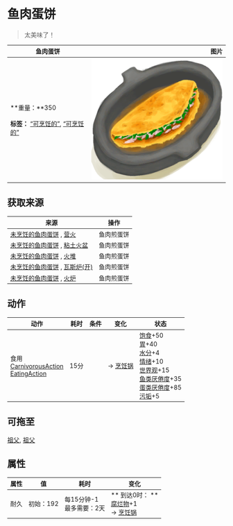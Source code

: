 # 鱼肉蛋饼  
> 太美味了！  
  
  鱼肉蛋饼  |   图片   
 ----  |  ----:   
 **重量：**350<br><br>**标签：**	[“可烹饪的”](tag_Cookable.md), [“可烹饪的”](tag_MealCookingpot.md)  |  ![](Sprite/FishOmelette.png)   
  
## 获取来源  
来源  |  操作  
----  |  ----  
[未烹饪的鱼肉蛋饼](FishOmeletteUncooked.md) , [营火](Campfire.md)  |  鱼肉煎蛋饼  
[未烹饪的鱼肉蛋饼](FishOmeletteUncooked.md) , [粘土火盆](ClayFirePit.md)  |  鱼肉煎蛋饼  
[未烹饪的鱼肉蛋饼](FishOmeletteUncooked.md) , [火堆](Fire.md)  |  鱼肉煎蛋饼  
[未烹饪的鱼肉蛋饼](FishOmeletteUncooked.md) , [瓦斯炉(开)](GasCookerOn.md)  |  鱼肉煎蛋饼  
[未烹饪的鱼肉蛋饼](FishOmeletteUncooked.md) , [火炉](Stove.md)  |  鱼肉煎蛋饼  
## 动作  
动作  |  耗时  |  条件  |  变化  |  状态  
----  |  ----  |  ----  |  ----  |  ----  
食用<br>[CarnivorousAction](CarnivorousAction.md)<br>[EatingAction](EatingAction.md)  |  15分  |    |  → [烹饪锅](CookingPot.md)<br>  |  [饱食](Satiation.md)+50<br>[胃](Stomach.md)+40<br>[水分](Hydration.md)+4<br>[情绪](Morale.md)+10<br>[世界观](Structure.md)+15<br>[鱼类<nobr>厌倦度</nobr>](SaturationFish.md)+35<br>[蛋类<nobr>厌倦度</nobr>](SaturationEggs.md)+85<br>[污垢](Filth.md)+5  
## 可拖至  
[祖父](Grandfather.md), [祖父](GrandfatherHealthy.md)  
## 属性   
属性  |  值  |  耗时  |  变化  
----  |  ----  |  ----  |  ----  
耐久  |  初始：192  |  每15分钟-1<br>最多需要：2天  |  ** 到达0时： **<br>[腐烂物](RottenRemains.md)+1 <br>→ [烹饪锅](CookingPot.md)  

